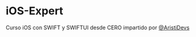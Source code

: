 # iOS-Expert

Curso iOS con SWIFT y SWIFTUI desde CERO impartido por [@AristiDevs](https://github.com/ArisGuimera/)
